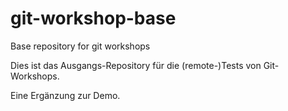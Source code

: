 git-workshop-base
=================

Base repository for git workshops

Dies ist das Ausgangs-Repository für die (remote-)Tests von Git-Workshops.

Eine Ergänzung zur Demo.
